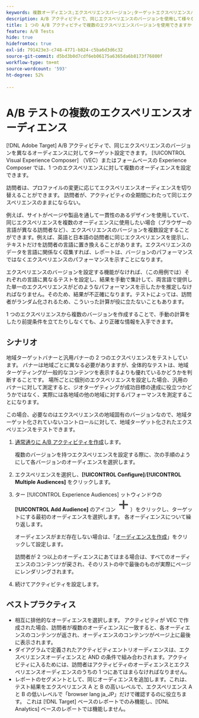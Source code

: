 ```yaml
---
keywords: 複数オーディエンス;エクスペリエンスバージョン;ターゲットエクスペリエンスバージョン
description: A/B アクティビティで、同じエクスペリエンスのバージョンを使用して様々なオーディエンスセグメントをターゲットにする方法を説明します。
title: 1 つの A/B アクティビティで複数のエクスペリエンスバージョンを使用できますか？
feature: A/B Tests
hide: true
hidefromtoc: true
exl-id: 791423e3-c748-4771-b824-c5ba6d3d6c32
source-git-commit: d5bd3b0d7cdf6eb06175a6365da6b8173f76800f
workflow-type: tm+mt
source-wordcount: '593'
ht-degree: 52%

---
```


# A/B テストの複数のエクスペリエンスオーディエンス

[!DNL Adobe Target] A/B アクティビティで、同じエクスペリエンスのバージョンを異なるオーディエンスに対してターゲット設定できます。 [!UICONTROL Visual Experience Composer] （VEC）またはフォームベースの Experience Composer では、1 つのエクスペリエンスに対して複数のオーディエンスを設定できます。

訪問者は、プロファイルの変更に応じてエクスペリエンスオーディエンスを切り替えることができます。 訪問者が、アクティビティの全期間にわたって同じエクスペリエンスのままにならない。

例えば、サイトがページや製品を通して一貫性のあるデザインを使用していて、同じエクスペリエンスを複数のオーディエンスに使用したい場合（ブラウザーの言語が異なる訪問者など）、エクスペリエンスのバージョンを複数設定することができます。例えば、英語と日本語の訪問者に同じエクスペリエンスを提示し、テキストだけを訪問者の言語に置き換えることがあります。エクスペリエンスのデータを言語に関係なく収集すれば、レポートは、バージョンのパフォーマンスではなくエクスペリエンスのパフォーマンスを示すことになります。

エクスペリエンスのバージョンを設定する機能がなければ、（この用例では）それぞれの言語に異なるテストを設定し、結果を手動で集計して、両言語で提供した単一のエクスペリエンスがどのようなパフォーマンスを示したかを推定しなければなりません。そのため、結果が不正確になります。テストによっては、訪問者がランダム化されるため、こういった計算が役に立たないこともあります。

1 つのエクスペリエンスから複数のバージョンを作成することで、手動の計算をしたり前提条件を立てたりしなくても、より正確な情報を入手できます。

## シナリオ

地域ターゲットバナーと汎用バナーの 2 つのエクスペリエンスをテストしています。 バナーは地域ごとに異なる必要がありますが、全体的なテストは、地域ターゲティングが一般的なコンテンツを表示するよりも優れているかどうかを判断することです。 場所ごとに個別のエクスペリエンスを設定した場合、汎用のバナーに対して測定すると、ジオターゲティングが成功目標の達成に役立つかどうかではなく、実際には各地域の他の地域に対するパフォーマンスを測定することになります。

この場合、必要なのはエクスペリエンスの地域固有のバージョンなので、地域ターゲット化されていないコントロールに対して、地域ターゲット化されたエクスペリエンスをテストできます。

1. [通常通りに A/B アクティビティを作成](/help/main/c-activities/t-test-ab/t-test-create-ab/test-create-ab.md)します。

   複数のバージョンを持つエクスペリエンスを設定する際に、次の手順のようにして各バージョンのオーディエンスを選択します。

1. エクスペリエンスを選択し、**[!UICONTROL Configure]**/**[!UICONTROL Multiple Audiences]** をクリックします。

1. ター [!UICONTROL Experience Audiences] ットウィンドウの **[!UICONTROL Add Audience]** のアイコン ![ 追加アイコン ](/help/main/assets/icons/Add.svg)）をクリックし、ターゲットにする最初のオーディエンスを選択します。 各オーディエンスについて繰り返します。

   オーディエンスがまだ存在しない場合は、「[オーディエンスを作成](/help/main/c-target/c-audiences/create-audience.md#task_E18BD77A9A8F4ED0AC50569F94556558)」をクリックして設定します。

   訪問者が 2 つ以上のオーディエンスにあてはまる場合は、すべてのオーディエンスのコンテンツが戻され、そのリストの中で最後のものが実際にページにレンダリングされます。

1. 続けてアクティビティを設定します。

## ベストプラクティス

* 相互に排他的なオーディエンスを選択します。 アクティビティが VEC で作成された場合、訪問者が複数のオーディエンスに一致すると、各オーディエンスのコンテンツが返され、オーディエンスのコンテンツがページ上に最後に表示されます。
* ダイアグラムで定義されたアクティビティエントリオーディエンスは、エクスペリエンスオーディエンスと AND の条件で組み合わされます。アクティビティに入るためには、訪問者はアクティビティのオーディエンスとエクスペリエンスオーディエンスのうちの 1 つにあてはまらなければなりません。
* レポートのセグメントとして、同じオーディエンスを追加します。これは、テスト結果をエクスペリエンス A と B の高いレベルで、エクスペリエンス A と B の低いレベルで「browser lang ja_JP」だけで確認するのに役立ちます。 これは [!DNL Target] ベースのレポートでのみ機能し、[!DNL Analytics] ベースのレポートでは機能しません。
